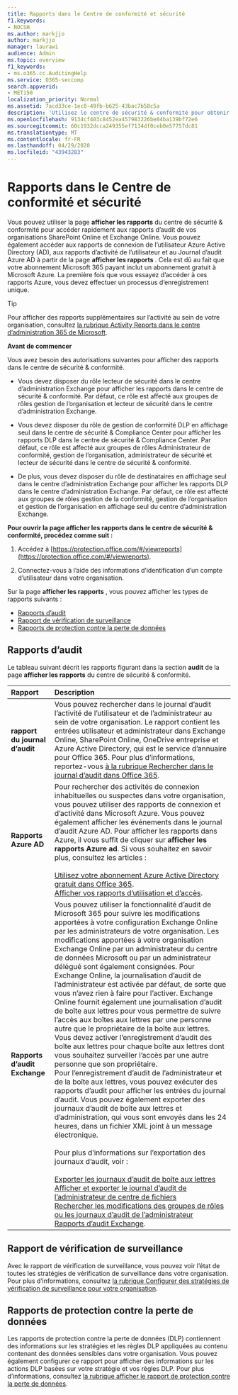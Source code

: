 ```yaml
---
title: Rapports dans le Centre de conformité et sécurité
f1.keywords:
- NOCSH
ms.author: markjjo
author: markjjo
manager: laurawi
audience: Admin
ms.topic: overview
f1_keywords:
- ms.o365.cc.AuditingHelp
ms.service: O365-seccomp
search.appverid:
- MET150
localization_priority: Normal
ms.assetid: 7acd33ce-1ec8-49fb-b625-43bac7b58c5a
description: 'Utilisez le centre de sécurité & conformité pour obtenir divers rapports pour votre organisation SharePoint Online et Exchange Online, ainsi que des rapports Azure Active Directory.  '
ms.openlocfilehash: 9134cf403c8452ea457983226be04ba139bf72e6
ms.sourcegitcommit: 60c1932dcca249355ef7134df0ceb0e57757dc81
ms.translationtype: MT
ms.contentlocale: fr-FR
ms.lasthandoff: 04/29/2020
ms.locfileid: "43943283"
---
```

# <a name="reports-in-the-security--compliance-center"></a>Rapports dans le Centre de conformité et sécurité

Vous pouvez utiliser la page **afficher les rapports** du centre de sécurité & conformité pour accéder rapidement aux rapports d’audit de vos organisations SharePoint Online et Exchange Online. Vous pouvez également accéder aux rapports de connexion de l’utilisateur Azure Active Directory (AD), aux rapports d’activité de l’utilisateur et au Journal d’audit Azure AD à partir de la page **afficher les rapports** . Cela est dû au fait que votre abonnement Microsoft 365 payant inclut un abonnement gratuit à Microsoft Azure. La première fois que vous essayez d’accéder à ces rapports Azure, vous devez effectuer un processus d’enregistrement unique. 
  
> [!TIP]
> Pour afficher des rapports supplémentaires sur l’activité au sein de votre organisation, consultez [la rubrique Activity Reports dans le centre d’administration 365 de Microsoft](https://support.office.com/article/0d6dfb17-8582-4172-a9a9-aed798150263). 
  
 **Avant de commencer**
  
Vous avez besoin des autorisations suivantes pour afficher des rapports dans le centre de sécurité & conformité.
  
- Vous devez disposer du rôle lecteur de sécurité dans le centre d’administration Exchange pour afficher les rapports dans le centre de sécurité & conformité. Par défaut, ce rôle est affecté aux groupes de rôles gestion de l’organisation et lecteur de sécurité dans le centre d’administration Exchange.
    
- Vous devez disposer du rôle de gestion de conformité DLP en affichage seul dans le centre de sécurité & Compliance Center pour afficher les rapports DLP dans le centre de sécurité & Compliance Center. Par défaut, ce rôle est affecté aux groupes de rôles Administrateur de conformité, gestion de l’organisation, administrateur de sécurité et lecteur de sécurité dans le centre de sécurité & conformité.

- De plus, vous devez disposer du rôle de destinataires en affichage seul dans le centre d’administration Exchange pour afficher les rapports DLP dans le centre d’administration Exchange. Par défaut, ce rôle est affecté aux groupes de rôles gestion de la conformité, gestion de l’organisation et gestion de l’organisation en affichage seul du centre d’administration Exchange.
  
 **Pour ouvrir la page afficher les rapports dans le centre de sécurité & conformité, procédez comme suit :**
  
1. Accédez à [https://protection.office.com/#/viewreports](https://protection.office.com/#/viewreports).
    
2. Connectez-vous à l’aide des informations d’identification d’un compte d’utilisateur dans votre organisation.
    
Sur la page **afficher les rapports** , vous pouvez afficher les types de rapports suivants : 
  
- [Rapports d’audit](#auditing-reports)
- [Rapport de vérification de surveillance](#supervisory-review-report)
- [Rapports de protection contre la perte de données](#data-loss-prevention-reports)
    
## <a name="auditing-reports"></a>Rapports d’audit

Le tableau suivant décrit les rapports figurant dans la section **audit** de la page **afficher les rapports** du centre de sécurité & conformité. 
  
|**Rapport**|**Description**|
|:-----|:-----|
|**rapport du journal d’audit** <br/> |Vous pouvez rechercher dans le journal d’audit l’activité de l’utilisateur et de l’administrateur au sein de votre organisation. Le rapport contient les entrées utilisateur et administrateur dans Exchange Online, SharePoint Online, OneDrive entreprise et Azure Active Directory, qui est le service d’annuaire pour Office 365. Pour plus d’informations, reportez-vous [à la rubrique Rechercher dans le journal d’audit dans Office 365](search-the-audit-log-in-security-and-compliance.md).  <br/> |
|**Rapports Azure AD** <br/> |Pour rechercher des activités de connexion inhabituelles ou suspectes dans votre organisation, vous pouvez utiliser des rapports de connexion et d’activité dans Microsoft Azure. Vous pouvez également afficher les événements dans le journal d’audit Azure AD. Pour afficher les rapports dans Azure, il vous suffit de cliquer sur **afficher les rapports Azure ad**. Si vous souhaitez en savoir plus, consultez les articles :  <br/><br/>[Utilisez votre abonnement Azure Active Directory gratuit dans Office 365](use-your-free-azure-ad-subscription-in-office-365.md). <br/> [Afficher vos rapports d’utilisation et d’accès](https://go.microsoft.com/fwlink/p/?LinkId=506902).  <br/> |
|**Rapports d’audit Exchange** <br/> | Vous pouvez utiliser la fonctionnalité d’audit de Microsoft 365 pour suivre les modifications apportées à votre configuration Exchange Online par les administrateurs de votre organisation. Les modifications apportées à votre organisation Exchange Online par un administrateur du centre de données Microsoft ou par un administrateur délégué sont également consignées. Pour Exchange Online, la journalisation d’audit de l’administrateur est activée par défaut, de sorte que vous n’avez rien à faire pour l’activer. Exchange Online fournit également une journalisation d’audit de boîte aux lettres pour vous permettre de suivre l’accès aux boîtes aux lettres par une personne autre que le propriétaire de la boîte aux lettres. Vous devez activer l’enregistrement d’audit des boîte aux lettres pour chaque boîte aux lettres dont vous souhaitez surveiller l’accès par une autre personne que son propriétaire.  <br/>  Pour l’enregistrement d’audit de l’administrateur et de la boîte aux lettres, vous pouvez exécuter des rapports d’audit pour afficher les entrées du journal d’audit. Vous pouvez également exporter des journaux d’audit de boîte aux lettres et d’administration, qui vous sont envoyés dans les 24 heures, dans un fichier XML joint à un message électronique. <br/><br/>Pour plus d’informations sur l’exportation des journaux d’audit, voir :  <br/><br/> [Exporter les journaux d’audit de boîte aux lettres](https://go.microsoft.com/fwlink/p/?LinkID=404104) <br/> [Afficher et exporter le journal d’audit de l’administrateur de centre de fichiers](https://go.microsoft.com/fwlink/p/?LinkId=404109) <br/> [Rechercher les modifications des groupes de rôles ou les journaux d’audit de l’administrateur](https://go.microsoft.com/fwlink/p/?LinkId=404105) <br/>   [Rapports d’audit Exchange](https://go.microsoft.com/fwlink/p/?LinkID=395232).  <br/> |
   
## <a name="supervisory-review-report"></a>Rapport de vérification de surveillance

Avec le rapport de vérification de surveillance, vous pouvez voir l’état de toutes les stratégies de vérification de surveillance dans votre organisation. Pour plus d’informations, consultez [la rubrique Configurer des stratégies de vérification de surveillance pour votre organisation](configure-supervision-policies.md).
  
## <a name="data-loss-prevention-reports"></a>Rapports de protection contre la perte de données

Les rapports de protection contre la perte de données (DLP) contiennent des informations sur les stratégies et les règles DLP appliquées au contenu contenant des données sensibles dans votre organisation. Vous pouvez également configurer ce rapport pour afficher des informations sur les actions DLP basées sur votre stratégie et vos règles DLP. Pour plus d’informations, consultez [la rubrique afficher le rapport de protection contre la perte de données](view-the-dlp-reports.md).
